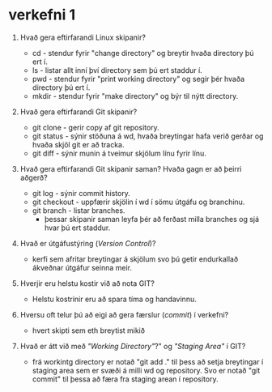 # verkefni 1

1. Hvað gera eftirfarandi Linux skipanir?
	* cd - stendur fyrir "change directory" og breytir hvaða directory þú ert í.
	* ls - listar allt inní því directory sem þú ert staddur í.
	* pwd - stendur fyrir "print working directory" og segir þér hvaða directory þú ert í.
	* mkdir - stendur fyrir "make directory" og býr til nýtt directory.

2. Hvað gera eftirfarandi Git skipanir?
	* git clone - gerir copy af git repository.
	* git status - sýnir stöðuna á wd, hvaða breytingar hafa verið gerðar og hvaða skjöl git er að tracka.
	* git diff - sýnir munin á tveimur skjölum línu fyrir línu.

3. Hvað gera eftirfarandi Git skipanir saman? Hvaða gagn er að þeirri aðgerð?
	* git log - sýnir commit history.
	* git checkout - uppfærir skjölin í wd í sömu útgáfu og branchinu.
	* git branch - listar branches.
	  - þessar skipanir saman leyfa þér að ferðast milla branches og sjá hvar þú ert staddur.

4. 	Hvað er útgáfustýring (*Version Control*)? 

	- kerfi sem afritar breytingar á skjölum svo þú getir endurkallað ákveðnar útgáfur seinna meir.

5.	Hverjir eru helstu kostir við að nota GIT?

	- Helstu kostrinir eru að spara tíma og handavinnu.

6.	Hversu oft telur þú að eigi að gera færslur (*commit*) í verkefni?

	- hvert skipti sem eth breytist mikið

7.	Hvað er átt við með *"Working Directory"*?" og *"Staging Area"* í GIT?

	- frá workintg directory er notað "git add ." til þess að setja breytingar í staging area sem er svæði á milli wd og repository. Svo
	er notað "git commit" til þessa að færa fra staging arean í repository.